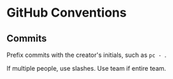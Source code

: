 # GitHub Conventions

## Commits

Prefix commits with the creator's initials, such as `pc - `.

If multiple people, use slashes. Use team if entire team.

